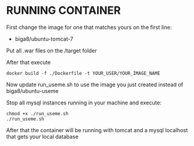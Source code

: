 # RUNNING CONTAINER

First change the image for one that matches yours on the first line:

- biga8/ubuntu-tomcat-7

 Put all .war files on the /target folder
 
After that execute

```
docker build -f ./Dockerfile -t YOUR_USER/YOUR_IMAGE_NAME
```

Now update run_useme.sh to use the image you just created instead of biga8/ubuntu-useme

Stop all mysql instances running in your machine and execute:

```
chmod +x ./run_useme.sh
./run_useme.sh
```

After that the container will be running with tomcat and a mysql localhost that gets your local database